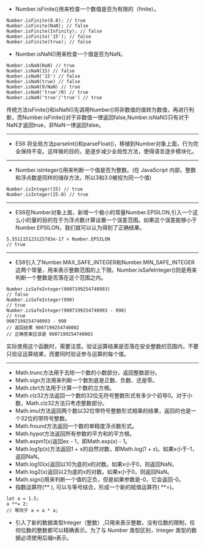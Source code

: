 - Number.isFinite()用来检查一个数值是否为有限的（finite）。
```
Number.isFinite(0.8); // true
Number.isFinite(NaN); // false
Number.isFinite(Infinity); // false
Number.isFinite('15'); // false
Number.isFinite(true); // false
```
- Number.isNaN()用来检查一个值是否为NaN。
```
Number.isNaN(NaN) // true
Number.isNaN(15) // false
Number.isNaN('15') // false
Number.isNaN(true) // false
Number.isNaN(9/NaN) // true
Number.isNaN('true'/0) // true
Number.isNaN('true'/'true') // true
```
传统方法isFinite()和isNaN()先调用Number()将非数值的值转为数值，再进行判断，而Number.isFinite()对于非数值一律返回false,Number.isNaN()只有对于NaN才返回true，非NaN一律返回false。


---
- ES6 将全局方法parseInt()和parseFloat()，移植到Number对象上面，行为完全保持不变。这样做的目的，是逐步减少全局性方法，使得语言逐步模块化。

---

- Number.isInteger()用来判断一个值是否为整数。(在 JavaScript 内部，整数和浮点数是同样的储存方法，所以3和3.0被视为同一个值)

```
Number.isInteger(25) // true
Number.isInteger(25.0) // true
```

---
- ES6在Number对象上面，新增一个极小的常量Number.EPSILON,引入一个这么小的量的目的在于为浮点数计算设置一个误差范围。如果这个误差能够小于Number.EPSILON，我们就可以认为得到了正确结果。
```
5.551115123125783e-17 < Number.EPSILON
// true
```
---

- ES6引入了Number.MAX_SAFE_INTEGER和Number.MIN_SAFE_INTEGER这两个常量，用来表示整数范围的上下限。Number.isSafeInteger()则是用来判断一个整数是否落在这个范围之内。
```
Number.isSafeInteger(9007199254740993)
// false
Number.isSafeInteger(990)
// true
Number.isSafeInteger(9007199254740993 - 990)
// true
9007199254740993 - 990
// 返回结果 9007199254740002
// 正确答案应该是 9007199254740003
```
实际使用这个函数时，需要注意。验证运算结果是否落在安全整数的范围内，不要只验证运算结果，而要同时验证参与运算的每个值。

---

- Math.trunc方法用于去除一个数的小数部分，返回整数部分。
- Math.sign方法用来判断一个数到底是正数、负数、还是零。
- Math.cbrt方法用于计算一个数的立方根。
- Math.clz32方法返回一个数的32位无符号整数形式有多少个前导0。对于小数，Math.clz32方法只考虑整数部分。
- Math.imul方法返回两个数以32位带符号整数形式相乘的结果，返回的也是一个32位的带符号整数。
- Math.fround方法返回一个数的单精度浮点数形式。
- Math.hypot方法返回所有参数的平方和的平方根。
- Math.expm1(x)返回ex - 1，即Math.exp(x) - 1。
- Math.log1p(x)方法返回1 + x的自然对数，即Math.log(1 + x)。如果x小于-1，返回NaN。
- Math.log10(x)返回以10为底的x的对数。如果x小于0，则返回NaN。
- Math.log2(x)返回以2为底的x的对数。如果x小于0，则返回NaN。
- Math.sign()用来判断一个值的正负，但是如果参数是-0，它会返回-0。
- 指数运算符(** ), 可以与等号结合，形成一个新的赋值运算符( **=)。
```
let a = 1.5;
a **= 2;
// 等同于 a = a * a;
```
- 引入了新的数据类型Integer（整数）,只用来表示整数，没有位数的限制，任何位数的整数都可以精确表示。为了与 Number 类型区别，Integer 类型的数据必须使用后缀n表示。